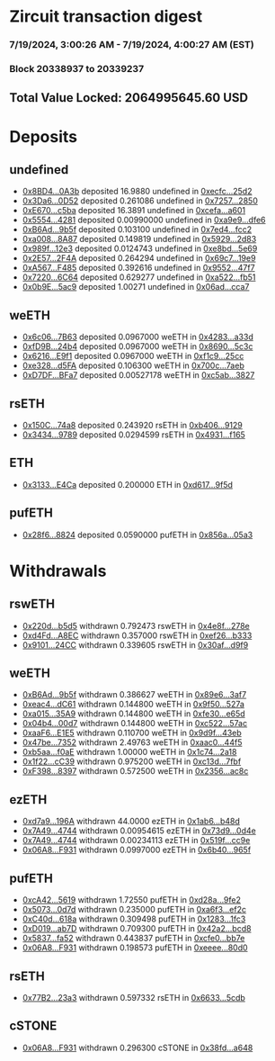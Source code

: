 # Zircuit transaction digest
### 7/19/2024, 3:00:26 AM - 7/19/2024, 4:00:27 AM (EST)
### Block 20338937 to 20339237

## Total Value Locked: 2064995645.60 USD

# Deposits
## undefined
- [0x8BD4...0A3b](https://etherscan.io/address/0x8BD431fFf72b55231d562482e7661997a16E0A3b) deposited 16.9880 undefined in [0xecfc...25d2](https://etherscan.io/tx/0x8BD431fFf72b55231d562482e7661997a16E0A3b)
- [0x3Da6...0D52](https://etherscan.io/address/0x3Da61E0091023AEF38a2232BaeF1DCC1074d0D52) deposited 0.261086 undefined in [0x7257...2850](https://etherscan.io/tx/0x3Da61E0091023AEF38a2232BaeF1DCC1074d0D52)
- [0xE670...c5ba](https://etherscan.io/address/0xE670994f69D167B4d1d4cA2870416d8E6d9Ec5ba) deposited 16.3891 undefined in [0xcefa...a601](https://etherscan.io/tx/0xE670994f69D167B4d1d4cA2870416d8E6d9Ec5ba)
- [0x5554...4281](https://etherscan.io/address/0x55546D32945B0CA05B936B660499682FDDBc4281) deposited 0.00990000 undefined in [0xa9e9...dfe6](https://etherscan.io/tx/0x55546D32945B0CA05B936B660499682FDDBc4281)
- [0xB6Ad...9b5f](https://etherscan.io/address/0xB6Ad41eb0848BFf99de05AA94A46211397c39b5f) deposited 0.103100 undefined in [0x7ed4...fcc2](https://etherscan.io/tx/0xB6Ad41eb0848BFf99de05AA94A46211397c39b5f)
- [0xa008...8A87](https://etherscan.io/address/0xa00874BE91784050b7a384d8DC10576d3f038A87) deposited 0.149819 undefined in [0x5929...2d83](https://etherscan.io/tx/0xa00874BE91784050b7a384d8DC10576d3f038A87)
- [0x989f...12e3](https://etherscan.io/address/0x989fcEE2685141067926e20340653D24Bb2d12e3) deposited 0.0124743 undefined in [0xe8bd...5e69](https://etherscan.io/tx/0x989fcEE2685141067926e20340653D24Bb2d12e3)
- [0x2E57...2F4A](https://etherscan.io/address/0x2E5745f3136E1023b7db402f2f20d59ECe802F4A) deposited 0.264294 undefined in [0x69c7...19e9](https://etherscan.io/tx/0x2E5745f3136E1023b7db402f2f20d59ECe802F4A)
- [0xA567...F485](https://etherscan.io/address/0xA567B631FD1aea88B97c7736A3EE8fCB0d9BF485) deposited 0.392616 undefined in [0x9552...47f7](https://etherscan.io/tx/0xA567B631FD1aea88B97c7736A3EE8fCB0d9BF485)
- [0x7220...6C64](https://etherscan.io/address/0x7220418635E7A2DFaFC0E2FcF825779127ef6C64) deposited 0.629277 undefined in [0xa522...fb51](https://etherscan.io/tx/0x7220418635E7A2DFaFC0E2FcF825779127ef6C64)
- [0x0b9E...5ac9](https://etherscan.io/address/0x0b9E49fd87362b1D44B3Def3E368e01F42725ac9) deposited 1.00271 undefined in [0x06ad...cca7](https://etherscan.io/tx/0x0b9E49fd87362b1D44B3Def3E368e01F42725ac9)
## weETH
- [0x6c06...7B63](https://etherscan.io/address/0x6c06F8ed410b019F476d33790f172fBA2e007B63) deposited 0.0967000 weETH in [0x4283...a33d](https://etherscan.io/tx/0x6c06F8ed410b019F476d33790f172fBA2e007B63)
- [0xfD9B...24b4](https://etherscan.io/address/0xfD9Bc611BE2736aE10E07587496D4B353B0024b4) deposited 0.0967000 weETH in [0x8690...5c3c](https://etherscan.io/tx/0xfD9Bc611BE2736aE10E07587496D4B353B0024b4)
- [0x6216...E9f1](https://etherscan.io/address/0x6216d3897Ca18A5bDa8B83C4ECBcc0af49abE9f1) deposited 0.0967000 weETH in [0xf1c9...25cc](https://etherscan.io/tx/0x6216d3897Ca18A5bDa8B83C4ECBcc0af49abE9f1)
- [0xe328...d5FA](https://etherscan.io/address/0xe32878197B17E092B3BE51c9447B5Bc38389d5FA) deposited 0.106300 weETH in [0x700c...7aeb](https://etherscan.io/tx/0xe32878197B17E092B3BE51c9447B5Bc38389d5FA)
- [0xD7DF...BFa7](https://etherscan.io/address/0xD7DF7E085214743530afF339aFC420c7c720BFa7) deposited 0.00527178 weETH in [0xc5ab...3827](https://etherscan.io/tx/0xD7DF7E085214743530afF339aFC420c7c720BFa7)
## rsETH
- [0x150C...74a8](https://etherscan.io/address/0x150C9798b614DB920DeCd36B972bC6E7568374a8) deposited 0.243920 rsETH in [0xb406...9129](https://etherscan.io/tx/0x150C9798b614DB920DeCd36B972bC6E7568374a8)
- [0x3434...9789](https://etherscan.io/address/0x34349c5569e7B846c3558961552D2202760A9789) deposited 0.0294599 rsETH in [0x4931...f165](https://etherscan.io/tx/0x34349c5569e7B846c3558961552D2202760A9789)
## ETH
- [0x3133...E4Ca](https://etherscan.io/address/0x313359C1c2a466516980cbDd7b3Ea38BCE64E4Ca) deposited 0.200000 ETH in [0xd617...9f5d](https://etherscan.io/tx/0x313359C1c2a466516980cbDd7b3Ea38BCE64E4Ca)
## pufETH
- [0x28f6...8824](https://etherscan.io/address/0x28f618A66572A445ccD8072f473E7479d8c28824) deposited 0.0590000 pufETH in [0x856a...05a3](https://etherscan.io/tx/0x28f618A66572A445ccD8072f473E7479d8c28824)
# Withdrawals
## rswETH
- [0x220d...b5d5](https://etherscan.io/address/0x220d953e4A32474C8649bF4BAfCa31D9b9A8b5d5) withdrawn 0.792473 rswETH in [0x4e8f...278e](https://etherscan.io/tx/0x220d953e4A32474C8649bF4BAfCa31D9b9A8b5d5)
- [0xd4Fd...A8EC](https://etherscan.io/address/0xd4Fd3830ACe16f6E9b7AA581fF73c8B865d8A8EC) withdrawn 0.357000 rswETH in [0xef26...b333](https://etherscan.io/tx/0xd4Fd3830ACe16f6E9b7AA581fF73c8B865d8A8EC)
- [0x9101...24CC](https://etherscan.io/address/0x9101f467F9a7E023584868d81b5Bc2cA058524CC) withdrawn 0.339605 rswETH in [0x30af...d9f9](https://etherscan.io/tx/0x9101f467F9a7E023584868d81b5Bc2cA058524CC)
## weETH
- [0xB6Ad...9b5f](https://etherscan.io/address/0xB6Ad41eb0848BFf99de05AA94A46211397c39b5f) withdrawn 0.386627 weETH in [0x89e6...3af7](https://etherscan.io/tx/0xB6Ad41eb0848BFf99de05AA94A46211397c39b5f)
- [0xeac4...dC61](https://etherscan.io/address/0xeac4BcFe95f7b159658e651363246CcB8e80dC61) withdrawn 0.144800 weETH in [0x9f50...527a](https://etherscan.io/tx/0xeac4BcFe95f7b159658e651363246CcB8e80dC61)
- [0xa015...35A9](https://etherscan.io/address/0xa015b6F021cE34F75ce8e2E47007C0e0055A35A9) withdrawn 0.144800 weETH in [0xfe30...e65d](https://etherscan.io/tx/0xa015b6F021cE34F75ce8e2E47007C0e0055A35A9)
- [0x04b4...00d7](https://etherscan.io/address/0x04b4c2b212bd9E5cEe951BCF761402A287FF00d7) withdrawn 0.144800 weETH in [0xc522...57ac](https://etherscan.io/tx/0x04b4c2b212bd9E5cEe951BCF761402A287FF00d7)
- [0xaaF6...E1E5](https://etherscan.io/address/0xaaF6bA11d4A0e3812e76F97Ee0149271c33AE1E5) withdrawn 0.110700 weETH in [0x9d9f...43eb](https://etherscan.io/tx/0xaaF6bA11d4A0e3812e76F97Ee0149271c33AE1E5)
- [0x47be...7352](https://etherscan.io/address/0x47be9DE5883A1D4f936cf6cC9142cf2F6b3c7352) withdrawn 2.49763 weETH in [0xaac0...44f5](https://etherscan.io/tx/0x47be9DE5883A1D4f936cf6cC9142cf2F6b3c7352)
- [0xb5aa...f0aE](https://etherscan.io/address/0xb5aa70E6C5550BB6F9a9F96e9334b4F41D90f0aE) withdrawn 1.00000 weETH in [0x1c74...2a18](https://etherscan.io/tx/0xb5aa70E6C5550BB6F9a9F96e9334b4F41D90f0aE)
- [0x1f22...cC39](https://etherscan.io/address/0x1f224d73419f2d63022545c127B3a65c31a2cC39) withdrawn 0.975200 weETH in [0xc13d...7fbf](https://etherscan.io/tx/0x1f224d73419f2d63022545c127B3a65c31a2cC39)
- [0xF398...8397](https://etherscan.io/address/0xF398B7902155795283cd890d160b0bc692128397) withdrawn 0.572500 weETH in [0x2356...ac8c](https://etherscan.io/tx/0xF398B7902155795283cd890d160b0bc692128397)
## ezETH
- [0xd7a9...196A](https://etherscan.io/address/0xd7a9a1080ca98e79D7D72dA4d41B5f6bF5b4196A) withdrawn 44.0000 ezETH in [0x1ab6...b48d](https://etherscan.io/tx/0xd7a9a1080ca98e79D7D72dA4d41B5f6bF5b4196A)
- [0x7A49...4744](https://etherscan.io/address/0x7A493Be5c2ce014cD049Bf178a1ac0Db1B434744) withdrawn 0.00954615 ezETH in [0x73d9...0d4e](https://etherscan.io/tx/0x7A493Be5c2ce014cD049Bf178a1ac0Db1B434744)
- [0x7A49...4744](https://etherscan.io/address/0x7A493Be5c2ce014cD049Bf178a1ac0Db1B434744) withdrawn 0.00234113 ezETH in [0x519f...cc9e](https://etherscan.io/tx/0x7A493Be5c2ce014cD049Bf178a1ac0Db1B434744)
- [0x06A8...F931](https://etherscan.io/address/0x06A8a6C6331D411AcA96f7bEE80675854f94F931) withdrawn 0.0997000 ezETH in [0x6b40...965f](https://etherscan.io/tx/0x06A8a6C6331D411AcA96f7bEE80675854f94F931)
## pufETH
- [0xcA42...5619](https://etherscan.io/address/0xcA426D388b16390BF1b5935d97E799Dc723b5619) withdrawn 1.72550 pufETH in [0xd28a...9fe2](https://etherscan.io/tx/0xcA426D388b16390BF1b5935d97E799Dc723b5619)
- [0x5073...0d7d](https://etherscan.io/address/0x5073617d7fAD626f14B74beE63f4b3c2afBa0d7d) withdrawn 0.235000 pufETH in [0xa6f3...ef2c](https://etherscan.io/tx/0x5073617d7fAD626f14B74beE63f4b3c2afBa0d7d)
- [0xC40d...618a](https://etherscan.io/address/0xC40d68aE0b632E44c5B71B13678FBED87d9e618a) withdrawn 0.309498 pufETH in [0x1283...1fc3](https://etherscan.io/tx/0xC40d68aE0b632E44c5B71B13678FBED87d9e618a)
- [0xD019...ab7D](https://etherscan.io/address/0xD019Dec8eC2B500ff0Cb485c719183819D23ab7D) withdrawn 0.709300 pufETH in [0x42a2...bcd8](https://etherscan.io/tx/0xD019Dec8eC2B500ff0Cb485c719183819D23ab7D)
- [0x5837...fa52](https://etherscan.io/address/0x58371d22ec5d2AF6C0B4bFa971B60174dA05fa52) withdrawn 0.443837 pufETH in [0xcfe0...bb7e](https://etherscan.io/tx/0x58371d22ec5d2AF6C0B4bFa971B60174dA05fa52)
- [0x06A8...F931](https://etherscan.io/address/0x06A8a6C6331D411AcA96f7bEE80675854f94F931) withdrawn 0.198573 pufETH in [0xeeee...80d0](https://etherscan.io/tx/0x06A8a6C6331D411AcA96f7bEE80675854f94F931)
## rsETH
- [0x77B2...23a3](https://etherscan.io/address/0x77B25BF7e7696C4C77b65A23a8b9c9877C1123a3) withdrawn 0.597332 rsETH in [0x6633...5cdb](https://etherscan.io/tx/0x77B25BF7e7696C4C77b65A23a8b9c9877C1123a3)
## cSTONE
- [0x06A8...F931](https://etherscan.io/address/0x06A8a6C6331D411AcA96f7bEE80675854f94F931) withdrawn 0.296300 cSTONE in [0x38fd...a648](https://etherscan.io/tx/0x06A8a6C6331D411AcA96f7bEE80675854f94F931)
